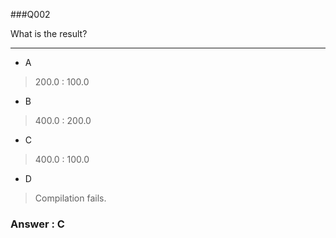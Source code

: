 ###Q002

What is the result?

---

* A  
> 200.0 : 100.0  

* B  
> 400.0 : 200.0  

* C  
> 400.0 : 100.0  

* D  
> Compilation fails.  

### Answer : C